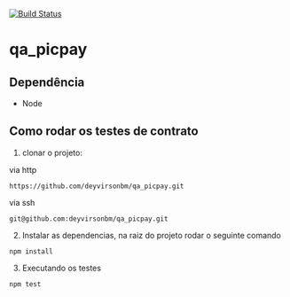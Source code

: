 [![Build Status](https://travis-ci.com/deyvirsonbm/qa_picpay.svg?branch=develop)](https://travis-ci.com/deyvirsonbm/qa_picpay)
# qa_picpay

## Dependência
* Node

## Como rodar os testes de contrato

1. clonar o projeto:

via http
```
https://github.com/deyvirsonbm/qa_picpay.git
```
via ssh
```
git@github.com:deyvirsonbm/qa_picpay.git
```

2. Instalar as dependencias, na raiz do projeto rodar o seguinte comando
```
npm install
```

3. Executando os testes
```
npm test
```
